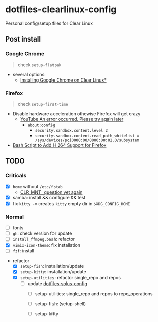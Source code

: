 # dotfiles-clearlinux-config
Personal config/setup files for Clear Linux

## Post install

### Google Chrome

> check `setup-flatpak`

- several options:
	- [Installing Google Chrome on Clear Linux*](https://community.clearlinux.org/t/installing-google-chrome-on-clear-linux/1132)

### Firefox

> check `setup-first-time`

- Disable hardware acceleration othewise Firefox will get crazy
	- [YouTube An error occurred. Please try again later](https://community.clearlinux.org/t/youtube-an-error-occurred-please-try-again-later/4451/3)
		- `about:config`
			- `security.sandbox.content.level 2`
			- `security.sandbox.content.read_path_whitelist = /sys/devices/pci0000:00/0000:00:02.0/subsystem`
- [Bash Script to Add H.264 Support for Firefox](https://community.clearlinux.org/t/bash-script-to-add-h-264-support-for-firefox/2367)

## TODO

### Criticals

- [x] `home` without `/etc/fstab`
	- [CLR_MNT_ question yet again](https://community.clearlinux.org/t/clr-mnt-question-yet-again/8101/3)
- [x] samba: install && configure && test
- [x] fix `kitty -v` creates `kitty` empty dir in `$XDG_CONFIG_HOME`

### Normal

- [ ] fonts
- [ ] `gh`: check version for update
- [ ] `install_ffmpeg.bash`: refactor
- [x] `vimix-icon-theme`: fix installation
- [ ] `fzf`: install
- refactor
	- [x] `setup-fish`: installation/update
	- [x] `setup-kitty`: installation/update
	- [x] `setup-utilities`: refactor single_repo and repos
		- [ ] update [dotfiles-solus-config](https://github.com/maxdevjs/dotfiles-solus-config)
			- [ ] setup-utilities: single_repo and repos to repo_operations
			- [ ] setup-fish: (setup-shell)
			- [ ] setup-kitty

